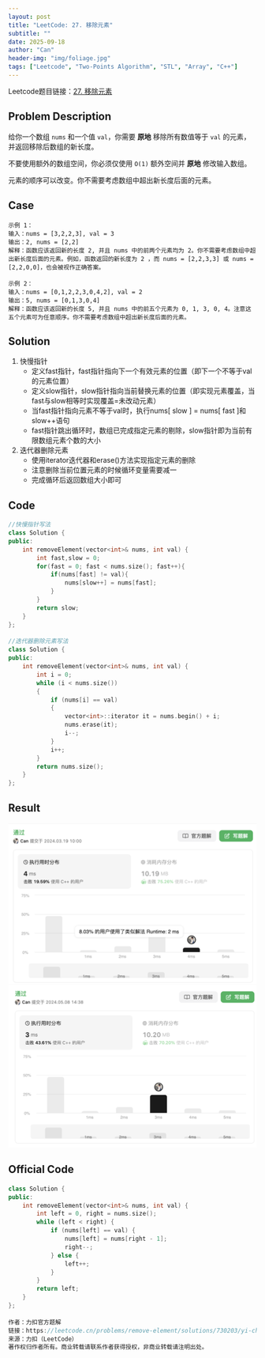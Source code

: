 ```yaml
---
layout: post
title: "LeetCode: 27. 移除元素"
subtitle: ""
date: 2025-09-18
author: "Can"
header-img: "img/foliage.jpg"
tags: ["Leetcode", "Two-Points Algorithm", "STL", "Array", "C++"]
---
```


Leetcode题目链接：[27. 移除元素](https://leetcode.cn/problems/remove-element/description/)

## Problem Description
给你一个数组 `nums` 和一个值 `val`，你需要 **原地** 移除所有数值等于 `val` 的元素，并返回移除后数组的新长度。

不要使用额外的数组空间，你必须仅使用 `O(1)` 额外空间并 **原地** 修改输入数组。

元素的顺序可以改变。你不需要考虑数组中超出新长度后面的元素。

## Case
```
示例 1：
输入：nums = [3,2,2,3], val = 3
输出：2, nums = [2,2]
解释：函数应该返回新的长度 2, 并且 nums 中的前两个元素均为 2。你不需要考虑数组中超出新长度后面的元素。例如，函数返回的新长度为 2 ，而 nums = [2,2,3,3] 或 nums = [2,2,0,0]，也会被视作正确答案。

示例 2：
输入：nums = [0,1,2,2,3,0,4,2], val = 2
输出：5, nums = [0,1,3,0,4]
解释：函数应该返回新的长度 5, 并且 nums 中的前五个元素为 0, 1, 3, 0, 4。注意这五个元素可为任意顺序。你不需要考虑数组中超出新长度后面的元素。
```

## Solution
1. 快慢指针
    * 定义fast指针，fast指针指向下一个有效元素的位置（即下一个不等于val的元素位置）
    * 定义slow指针，slow指针指向当前替换元素的位置（即实现元素覆盖，当fast与slow相等时实现覆盖=未改动元素）
    * 当fast指针指向元素不等于val时，执行nums[ slow ] = nums[ fast ]和slow++语句
    * fast指针跳出循环时，数组已完成指定元素的剔除，slow指针即为当前有限数组元素个数的大小
2. 迭代器删除元素
    * 使用iterator迭代器和erase()方法实现指定元素的删除
    * 注意删除当前位置元素的时候循环变量需要减一
    * 完成循环后返回数组大小即可

## Code
```cpp
//快慢指针写法
class Solution {
public:
    int removeElement(vector<int>& nums, int val) {
		int fast,slow = 0;
        for(fast = 0; fast < nums.size(); fast++){
            if(nums[fast] != val){
                nums[slow++] = nums[fast];
            }
        }
        return slow;
    }
};

//迭代器删除元素写法
class Solution {
public:
    int removeElement(vector<int>& nums, int val) {
		int i = 0;
		while (i < nums.size())
		{
			if (nums[i] == val)
			{
				vector<int>::iterator it = nums.begin() + i;
				nums.erase(it);
				i--;
			}
			i++;
		}
		return nums.size();
    }
};
```

## Result
![27-1.png](/img/leetcode/27-1.png)
![27-2.png](/img/leetcode/27-2.png)

## Official Code
```cpp
class Solution {
public:
    int removeElement(vector<int>& nums, int val) {
        int left = 0, right = nums.size();
        while (left < right) {
            if (nums[left] == val) {
                nums[left] = nums[right - 1];
                right--;
            } else {
                left++;
            }
        }
        return left;
    }
};

作者：力扣官方题解
链接：https://leetcode.cn/problems/remove-element/solutions/730203/yi-chu-yuan-su-by-leetcode-solution-svxi/
来源：力扣（LeetCode）
著作权归作者所有。商业转载请联系作者获得授权，非商业转载请注明出处。
```

